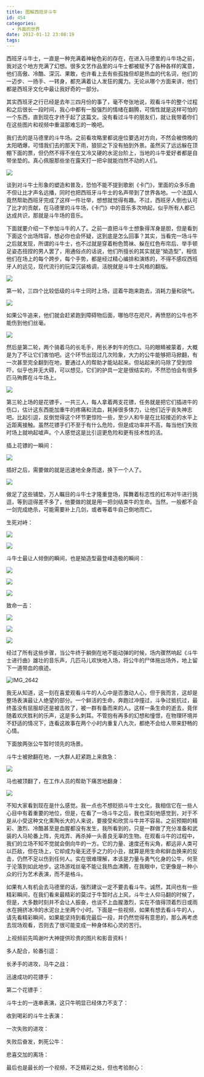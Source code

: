 ```yaml
---
title: 图解西班牙斗牛
id: 454
categories:
  - 外面的世界
date: 2012-01-12 23:08:19
tags:
---
```


西班牙斗牛士，一直是一种充满着神秘色彩的存在，在进入马德里的斗牛场之前，我对这个地方充满了幻想。很多文艺作品里的斗牛士都被赋予了各种各样的寓意，他们高傲、冷酷、深沉、果敢，也许看上去有些孤独但却是热血的代名词，他们的一迈步、一扬手、一转身，都充满着让人发狂的魔力。无论从哪个方面来讲，他们都是西班牙文化中最让我好奇的一部分。

其实西班牙之行已经是去年三四月份的事了，毫不夸张地说，观看斗牛的整个过程和之后很长一段时间，我心中都有一股强烈的情绪在翻腾，可惰性就是这样可怕的一个东西，直到现在才终于起了这篇文。没有看过斗牛的朋友们，就让我带着你们在这些图片和视频中重温那难忘的一晚吧。

我们去的是马德里的斗牛场。之前看攻略里都说座位要选对方向，不然会被傍晚的太阳晒爆，可惜我们去的那天下雨，狼狈之下没有拍到外景。虽然买了远远躲在顶棚下面的票，但仍然不得不坐在又冷又硬的水泥台阶上，当地的斗牛爱好者都是自带坐垫的。真心佩服那些坐在露天打一把伞就能岿然不动的人们。

![](/images/2011/12/IMG_2595.jpg)

谈到对斗牛士形象的塑造和普及，恐怕不能不提到歌剧《卡门》，里面的众多乐曲不但让比才声名远播，同时也把西班牙斗牛士的名声带到了世界各地。一个法国人竟然帮助西班牙完成了这样一件壮举，想想就觉得有趣。不过，西班牙人倒也认可了比才的贡献，在马德里的斗牛场，《卡门》中的音乐多次响起，似乎所有人都已达成共识，那就是斗牛场的音乐。

下面就要介绍一下参加斗牛的人了。之前一直把斗牛士想象得浑身是胆，但是看到下面这个出场阵容，想必你也会怀疑，这到底是怎么回事？其实，当看完一场斗牛之后就发现，所谓的斗牛士，也不过就是穿着粉色筒袜、躲在红色布帘后、举手顿足姿态扭捏的男人罢了，用通俗点的话说，他们所擅长的其实就是“拗造型”，相信他们在场上的每个跨步，每个手势，都是经过精心编排和演练的，不得不感叹西班牙人的远见，现代流行的玩深沉装格调，活脱就是斗牛士风格的翻版。

![](/images/2011/12/IMG_25971.jpg)

第一轮，三四个比较低级的斗牛士同时上场，逗着牛跑来跑去，消耗力量和锐气。

![](/images/2011/12/IMG_26121.jpg)

如果公牛追来，他们就会赶紧跑到障碍物后面，哪怕尽在咫尺，再愤怒的公牛也不能伤到他们丝毫。

![](/images/2012/01/IMG_2608.jpg)

然后是第二轮，两个骑着马的长毛手，用长矛刺牛的伤口。马的眼睛被蒙着，大概是为了不让它们害怕吧。这个环节出现过几次险象，大力的公牛能够把马掀翻，有一次甚至完全翻到在地，要通过人的帮助才能站起来。但站起来的马除了受到惊吓，似乎也并无大碍，可以想见，它们的护具一定是很结实的，不然恐怕会有很多匹马殉葬在斗牛场上。

![](/images/2011/12/IMG_26131.jpg)

第三轮上场的是花镖手，一共三人，每人拿着两支花镖，任务就是把它们插进牛的伤口，估计这东西能加重牛的疼痛和流血，耗掉很多体力，让他们近乎丧失神志吧。比起引逗，反倒觉得这个环节更惊险一些，至少人和牛是在比较接近的水平上近距离接触。虽然花镖手们不至于有什么危险，但是成功率并不高，每当他们失败时场上就响起嘘声。个人感觉这是比引逗更危险和更有技术性的活。

插上花镖的一瞬间：

![](/images/2011/12/IMG_2680.jpg)

插好之后，需要做的就是迅速地全身而退，换下一个人了。

![](/images/2011/12/IMG_26781.jpg)

做足了这些铺垫，万人瞩目的斗牛士才隆重登场，挥舞着标志性的红布对牛进行挑逗，等到逗得差不多了，他要做的就是用一把剑结束牛的生命。当然，一般都不会一剑完成绝杀，可能需要补上几剑，或者等着牛自己倒地而亡。

生死对峙：

![](/images/2011/12/IMG_26561.jpg)

![](/images/2011/12/IMG_2701.jpg)

斗牛士最让人倾倒的瞬间，也是拗造型最登峰造极的瞬间：

![](/images/2011/12/IMG_26651.jpg)

![](/images/2011/12/IMG_2683.jpg)

![](/images/2011/12/IMG_2694.jpg)

致命一击：

![](/images/2011/12/IMG_2687.jpg)

![](/images/2011/12/IMG_2689.jpg)

![](/images/2011/12/IMG_2692.jpg)

经过了所有这些步骤，当公牛终于躺倒在地不能动弹的时候，场内骤然响起《斗牛士进行曲》雄壮的音乐声，几匹马儿欢快地入场，将公牛的尸体拖出场外，地上留下一道带血的痕迹。

![](/images/2011/12/IMG_26421.jpg "IMG_2642")

我无从知道，这一刻在喜爱观看斗牛的人心中是否激动人心，但于我而言，这却是整场表演最让人绝望的部分。一个鲜活的生命，奔跑过冲撞过，斗争过抵抗过，最终虽没有屈服却还是被击败了，被一群有备而来的人。这样一条生命的逝去，竟伴随着欢庆胜利的乐声，这是多么刺耳。不管抱有再多的幻想和憧憬，在物理环境并不舒适的情况下，连看这故事在两个小时内重复八九次，都绝不会给人带来舒畅的心情。

下面放两张公牛暂时领先的场景。

斗牛士被掀翻在地，一大群人赶紧跑上来救急：

![](/images/2011/12/IMG_2696.jpg)

马也被顶翻了，在工作人员的帮助下痛苦地翻身：

![](/images/2011/12/IMG_2705.jpg)

不知大家看到现在是什么感觉。我一点也不想贬损斗牛士文化，我相信它在一些人心目中有着重要的地位，但是，在看了一场斗牛之后，我也深刻地感觉到，对于不是从小受这种文化熏陶长大的人来说，要接受和欣赏斗牛并不容易。之前预期的精彩、激烈、冷酷甚至是血腥都没有发生，我所看到的，只是一群做了充分准备和武装的人马轮番上阵，先戏弄、再杀掉一头善良无辜的生物。在观看斗牛的过程中，我们的立场不知不觉就会倒向牛的一方。它的力量、速度还有尖角，都远非人类可以匹敌，但在场上，它却成为毫无还手之力的小丑，就算是用生命和鲜血换来的反击，仍然不足以伤到任何人。实在很难理解，本该是力量与勇气化身的公牛，何至于沦落到如此地步。这场游戏丝毫不能让我热血沸腾，在我眼中，它更像是一种小众的行为艺术表演，而不是格斗。

如果有人有机会去马德里的话，强烈建议一定不要去看斗牛。诚然，其间也有一些精彩瞬间，在我们看来最精彩的莫过于牛暂时占上风，斗牛士人仰马翻的时候了，但是，大多数时刻并不会让人振奋，也谈不上血腥激烈，实在不值得顶着烈日或雨水在拥挤冰冷的水泥台上坐两个小时。下面是一些视频，如果有想去看斗牛的人，请先看精彩瞬间，如果能坚持到看完最后一段，并仍然觉得有意思的，那么再考虑去现场观看，否则去了很可能变成一种身体和心灵的苦行。

上视频前先鸣谢叶大神提供珍贵的图片和影音资料！

多人配合，轮番引逗：


长矛手的进攻，马牛之战：


迅速成功的花镖手：


第二个花镖手：

斗牛士的一连串表演，这只牛明显已经体力不支了：


收到喝彩的斗牛士表演：


一次失败的进攻：

失败后奋发，刺死公牛：


悲喜交加的离场：


最后也是最长的一个视频，不乏精彩之处，但也考验耐心：

